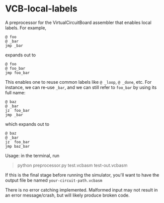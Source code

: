 # VCB-local-labels

A preprocessor for the VirtualCircuitBoard assembler that enables local labels. For example,
```
@ foo
@ _bar
jmp _bar
```
expands out to 
```
@ foo
@ foo_bar
jmp foo_bar
```
This enables one to reuse common labels like ```@ _loop```, ```@ _done```, etc.  For instance, we can re-use ```_bar```, and we can still refer to ```foo_bar``` by using its full name:
```
@ baz
@ _bar
jz  foo_bar
jmp _bar
```
which expands out to
```
@ baz
@ _bar
jz  foo_bar
jmp baz_bar
```
Usage: in the terminal, run
> python preprocessor.py test.vcbasm test-out.vcbasm

If this is the final stage before running the simulator, you'll want to have the output file be named ```your-circuit-path.vcbasm```

There is no error catching implemented. Malformed input may not result in an error message/crash, but will likely produce broken code.
